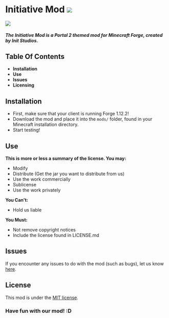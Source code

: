 # Initiative Mod ![](https://img.shields.io/badge/InitStudios-Official-brightgreen.svg)
[![](http://cf.way2muchnoise.eu/full_309584_downloads.svg)](https://minecraft.curseforge.com/projects/initiative-mod)


##### The Initiative Mod is a Portal 2 themed mod for Minecraft Forge, created by Init Studios.

## Table Of Contents

- **Installation**
- **Use**
- **Issues**
- **Licensing**

## Installation

- First, make sure that your client is running Forge 1.12.2!
- Download the mod and place it into the ```mods/``` folder, found in your Minecraft installation directory.
- Start testing!

## Use

**This is more or less a summary of the license. You may:**

- Modify
- Distribute (Get the jar you want to distribute from us)
- Use the work commercially
- Sublicense
- Use the work privately

**You Can't:**

- Hold us liable

**You Must:**

- Not remove copyright notices
- Include the license found in LICENSE.md

## Issues

If you encounter any issues to do with the mod (such as bugs), let us know [here](https://github.com/Asc4Yin/InitiativeMod/issues).

## License

This mod is under the [MIT license](https://github.com/Asc4Yin/InitiativeMod/blob/master/LICENSE.md).

### Have fun with our mod! :D
